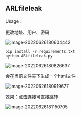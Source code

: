 ## ARLfileleak

Usage：

更改地址、用户、密码

![image-20220626180604442](D:\Pyproject\ARLfileleak\doc\image-20220626180604442.png)



```
pip install -r requirements.txt
python ARLfileleak.py
```



![image-20220626180826637](D:\Pyproject\ARLfileleak\doc\image-20220626180826637.png)



会在当前文件夹下生成一个html文件

![image-20220626180919677](D:\Pyproject\ARLfileleak\doc\image-20220626180919677.png)



效果：点击连接可直接跳转

![image-20220626181150705](D:\Pyproject\ARLfileleak\doc\image-20220626181150705.png)